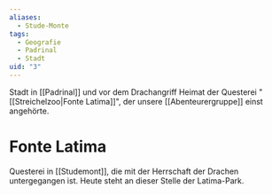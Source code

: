 ```yaml
---
aliases:
  - Stude-Monte
tags:
  - Geografie
  - Padrinal
  - Stadt
uid: "3"
---
```

Stadt in [[Padrinal]] und vor dem Drachangriff Heimat der Questerei "[[Streichelzoo|Fonte Latima]]", der unsere [[Abenteurergruppe]] einst angehörte.
# Fonte Latima
Questerei in [[Studemont]], die mit der Herrschaft der Drachen untergegangen ist. 
Heute steht an dieser Stelle der Latima-Park.